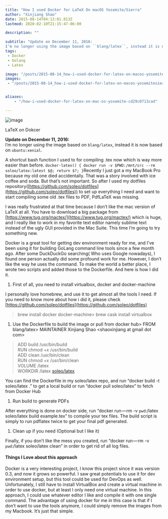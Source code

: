 ```yaml
---
title: "How I used Docker for LaTeX On macOS Yosemite/Sierra"
author: "Xinjiang Shao"
date: 2015-08-14T04:13:01.813Z
lastmod: 2020-02-10T21:15:47-06:00

description: ""

subtitle: "Update on December 11, 2016:
I’m no longer using the image based on ``blang/latex``, instead it is now based on ``ubuntu:xenial``."
tags:
 - Docker
 - Golang
 - Latex

image: "/posts/2015-08-14_how-i-used-docker-for-latex-on-macos-yosemitesierra/images/1.png" 
images:
 - "/posts/2015-08-14_how-i-used-docker-for-latex-on-macos-yosemitesierra/images/1.png"


aliases:
    - "/how-i-used-docker-for-latex-on-mac-os-yosemite-cd29c0713cad"

---
```


![image](/posts/2015-08-14_how-i-used-docker-for-latex-on-macos-yosemitesierra/images/1.png#layoutInsetLeft)

LaTeX on Dokcer



**Update on December 11, 2016:**  
I’m no longer using the image based on ``blang/latex``, instead it is now based on ``ubuntu:xenial``.

A shortcut bash function I used to for compiling .tex now which is way more easier than before.
`docker-latex() { docker run -v $PWD:/mnt/src --rm  soleo/latex:latest $@; return $?; }`Recently I just got a my MacBook Pro because my old one died accidentally. That was a story involved with ice coffee and soda. But that’s not important. So after I used my dotfiles repository([https://github.com/soleo/dotfiles](https://github.com/soleo/dotfiles)) to set up everything I need and want to start compiling some old .tex files to PDF, PdfLaTeX was missing.

I was really frustrated at that time because I don’t like the mac version of LaTeX at all. You have to download a big package from [https://www.tug.org/mactex/](https://www.tug.org/mactex/) which is huge, and I really like to work in my favorite text editor namely sublime text instead of the ugly GUI provided in the Mac Suite. This time I’m going to try something new.

Docker is a great tool for getting dev environment ready for me, and I’ve been using it for building GoLang command line tools since a few month ago. After some DuckDuckGo searching( Who uses Google nowadays), I found one person actually did some profound work for me. However, I don’t like the way he uses the command. To make the world a better place, I wrote two scripts and added those to the Dockerfile. And here is how I did it.

1.  First of all, you need to install virtualbox, docker and docker-machine

I personally love homebrew, and use it to get almost all the tools I need. If you need to know more about how i did it, please check [https://github.com/soleo/dotfiles](https://github.com/soleo/dotfiles)
> brew install docker docker-machine> brew cask install virtualbox

1.  Use the Dockerfile to build the image or pull from docker hub> FROM blang/latex> MAINTAINER Xinjiang Shao &lt;shaoxinjiang at gmail dot com&gt;  
> ADD build /usr/bin/build  
> RUN chmod +x /usr/bin/build  
> ADD clean /usr/bin/clean  
> RUN chmod +x /usr/bin/clean  
> VOLUME /latex  
> WORKDIR /latex
[soleo/latex](https://github.com/soleo/latex)


You can find the Dockerfile in my soleo/latex repo, and run “docker build -t soleo/latex .” to get a local build or run “docker pull soleo/latex” to fetch from Docker Hub

1.  Run build to generate PDFs

After everything is done on docker side, run “docker run — rm -v `pwd`:/latex soleo/latex build example.tex” to compile your tex files. The build script is simply to run pdflatex twice to get your final pdf generated.

1.  Clean up if you need (Optional but I like it)

Finally, if you don’t like the mess you created, run “docker run — rm -v `pwd`:/latex soleo/latex clean” in order to get rid of all log files.

#### Things I Love about this approach

Docker is a very interesting project, I know this project since it was version 0.3, and now it grows so powerful. I saw great potentials to use it for dev environment setup, but this tool could be used for DevOps as well. Unfortunately, I still have to install VirtualBox and create a virtual machine in order to use docker, but at least I only need one virtual machine. In this approach, I could use whatever editor I like and compile it with one single command. The advantage of using docker for me in this case is that if I don’t want to use the tools anymore, I could simply remove the images from my Macbook. It’s just that simple.
